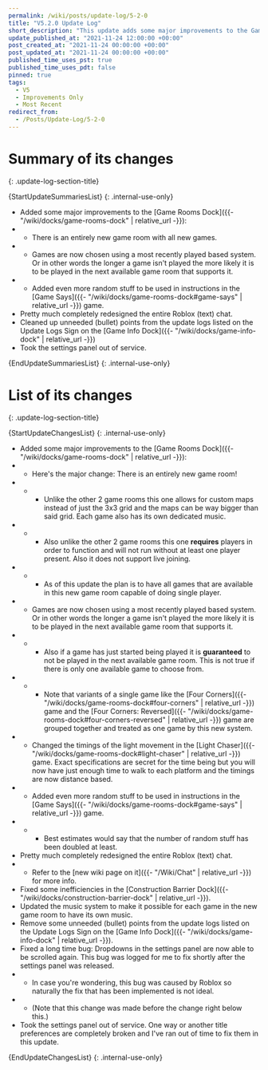 ```yaml
---
permalink: /wiki/posts/update-log/5-2-0
title: "V5.2.0 Update Log"
short_description: "This update adds some major improvements to the Game Rooms Dock and redesigns the (text) chat used by the game."
update_published_at: "2021-11-24 12:00:00 +00:00"
post_created_at: "2021-11-24 00:00:00 +00:00"
post_updated_at: "2021-11-24 00:00:00 +00:00"
published_time_uses_pst: true
published_time_uses_pdt: false
pinned: true
tags:
  - V5
  - Improvements Only
  - Most Recent
redirect_from:
  - /Posts/Update-Log/5-2-0
---
```


# Summary of its changes
{: .update-log-section-title}

{StartUpdateSummariesList}
{: .internal-use-only}

* Added some major improvements to the [Game Rooms Dock]({{- "/wiki/docks/game-rooms-dock" | relative_url -}}):
* * There is an entirely new game room with all new games.
* * Games are now chosen using a most recently played based system. Or in other words the longer a game isn't played the more likely it is to be played in the next available game room that supports it.
* * Added even more random stuff to be used in instructions in the [Game Says]({{- "/wiki/docks/game-rooms-dock#game-says" | relative_url -}}) game.
* Pretty much completely redesigned the entire Roblox (text) chat.
* Cleaned up unneeded (bullet) points from the update logs listed on the Update Logs Sign on the [Game Info Dock]({{- "/wiki/docks/game-info-dock" | relative_url -}})
* Took the settings panel out of service.

{EndUpdateSummariesList}
{: .internal-use-only}

# List of its changes
{: .update-log-section-title}

{StartUpdateChangesList}
{: .internal-use-only}

* Added some major improvements to the [Game Rooms Dock]({{- "/wiki/docks/game-rooms-dock" | relative_url -}}):
* * Here's the major change: There is an entirely new game room!
* * * Unlike the other 2 game rooms this one allows for custom maps instead of just the 3x3 grid and the maps can be way bigger than said grid. Each game also has its own dedicated music.
* * * Also unlike the other 2 game rooms this one **requires** players in order to function and will not run without at least one player present. Also it does not support live joining.
* * * As of this update the plan is to have all games that are available in this new game room capable of doing single player.
* * Games are now chosen using a most recently played based system. Or in other words the longer a game isn't played the more likely it is to be played in the next available game room that supports it.
* * * Also if a game has just started being played it is **guaranteed** to not be played in the next available game room. This is not true if there is only one available game to choose from.
* * * Note that variants of a single game like the [Four Corners]({{- "/wiki/docks/game-rooms-dock#four-corners" | relative_url -}}) game and the [Four Corners: Reversed]({{- "/wiki/docks/game-rooms-dock#four-corners-reversed" | relative_url -}}) game are grouped together and treated as one game by this new system.
* * Changed the timings of the light movement in the [Light Chaser]({{- "/wiki/docks/game-rooms-dock#light-chaser" | relative_url -}}) game. Exact specifications are secret for the time being but you will now have just enough time to walk to each platform and the timings are now distance based.
* * Added even more random stuff to be used in instructions in the [Game Says]({{- "/wiki/docks/game-rooms-dock#game-says" | relative_url -}}) game.
* * * Best estimates would say that the number of random stuff has been doubled at least.
* Pretty much completely redesigned the entire Roblox (text) chat.
* * Refer to the [new wiki page on it]({{- "/Wiki/Chat" | relative_url -}}) for more info.
* Fixed some inefficiencies in the [Construction Barrier Dock]({{- "/wiki/docks/construction-barrier-dock" | relative_url -}}).
* Updated the music system to make it possible for each game in the new game room to have its own music.
* Remove some unneeded (bullet) points from the update logs listed on the Update Logs Sign on the [Game Info Dock]({{- "/wiki/docks/game-info-dock" | relative_url -}}).
* Fixed a long time bug: Dropdowns in the settings panel are now able to be scrolled again. This bug was logged for me to fix shortly after the settings panel was released.
* * In case you're wondering, this bug was caused by Roblox so naturally the fix that has been implemented is not ideal.
* * (Note that this change was made before the change right below this.)
* Took the settings panel out of service. One way or another title preferences are completely broken and I've ran out of time to fix them in this update.

{EndUpdateChangesList}
{: .internal-use-only}
